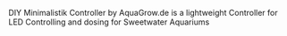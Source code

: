 DIY Minimalistik Controller by AquaGrow.de is a lightweight Controller for LED Controlling and dosing for Sweetwater Aquariums